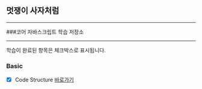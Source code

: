 ## 멋쟁이 사자처럼
---
###코어 자바스크립트 학습 저장소

---

학습이 완료된 항목은 체크박스로 표시됩니다.

### Basic
- [x] Code Structure [바로가기](https://www.naver.com)